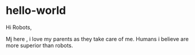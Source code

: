 # hello-world

Hi Robots,

Mj here , i love my parents as they take care of me.
Humans i believe are more superior than robots.

